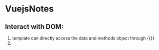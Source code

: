 # VuejsNotes
## Interact with DOM:
1. template can directly access the data and methods object through {{}}
2. 
